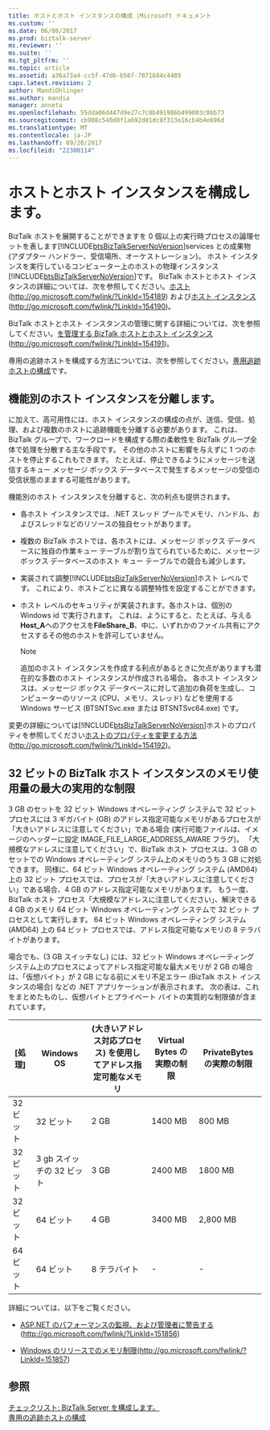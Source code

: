 ```yaml
---
title: ホストとホスト インスタンスの構成 |Microsoft ドキュメント
ms.custom: ''
ms.date: 06/08/2017
ms.prod: biztalk-server
ms.reviewer: ''
ms.suite: ''
ms.tgt_pltfrm: ''
ms.topic: article
ms.assetid: a36a73a4-cc5f-47d6-b56f-7871684c4489
caps.latest.revision: 2
author: MandiOhlinger
ms.author: mandia
manager: anneta
ms.openlocfilehash: 55dda06d447d9e27c7c8b491986b499003c0bb73
ms.sourcegitcommit: cb908c540d8f1a692d01dc8f313e16cb4b4e696d
ms.translationtype: MT
ms.contentlocale: ja-JP
ms.lasthandoff: 09/20/2017
ms.locfileid: "22300114"
---
```

# <a name="configuring-hosts-and-host-instances"></a>ホストとホスト インスタンスを構成します。
BizTalk ホストを展開することができますを 0 個以上の実行時プロセスの論理セットを表します[!INCLUDE[btsBizTalkServerNoVersion](../includes/btsbiztalkservernoversion-md.md)]services との成果物 (アダプター ハンドラー、受信場所、オーケストレーション)。 ホスト インスタンスを実行しているコンピューター上のホストの物理インスタンス[!INCLUDE[btsBizTalkServerNoVersion](../includes/btsbiztalkservernoversion-md.md)]です。 BizTalk ホストとホスト インスタンスの詳細については、次を参照してください。[ホスト](http://go.microsoft.com/fwlink/?LinkId=154189)(http://go.microsoft.com/fwlink/?LinkId=154189) および[ホスト インスタンス](http://go.microsoft.com/fwlink/?LinkId=154190)(http://go.microsoft.com/fwlink/?LinkId=154190)。  
  
 BizTalk ホストとホスト インスタンスの管理に関する詳細については、次を参照してください。[を管理する BizTalk ホストとホスト インスタンス](http://go.microsoft.com/fwlink/?LinkId=154191)(http://go.microsoft.com/fwlink/?LinkId=154191)。  
  
 専用の追跡ホストを構成する方法については、次を参照してください。[専用追跡ホストの構成](../technical-guides/configuring-a-dedicated-tracking-host.md)です。  
  
## <a name="separating-host-instances-by-functionality"></a>機能別のホスト インスタンスを分離します。  
 に加えて、高可用性には、ホスト インスタンスの構成の点が、送信、受信、処理、および複数のホストに追跡機能を分離する必要があります。 これは、BizTalk グループで、ワークロードを構成する際の柔軟性を BizTalk グループ全体で処理を分散する主な手段です。 その他のホストに影響を与えずに 1 つのホストを停止するこれもできます。 たとえば、停止できるようにメッセージを送信するキュー メッセージ ボックス データベースで発生するメッセージの受信の受信状態のままする可能性があります。  
  
 機能別のホスト インスタンスを分離すると、次の利点も提供されます。  
  
-   各ホスト インスタンスでは、.NET スレッド プールでメモリ、ハンドル、およびスレッドなどのリソースの独自セットがあります。  
  
-   複数の BizTalk ホストでは、各ホストには、メッセージ ボックス データベースに独自の作業キュー テーブルが割り当てられているために、メッセージ ボックス データベースのホスト キュー テーブルでの競合も減少します。  
  
-   実装されて調整[!INCLUDE[btsBizTalkServerNoVersion](../includes/btsbiztalkservernoversion-md.md)]ホスト レベルです。 これにより、ホストごとに異なる調整特性を設定することができます。  
  
-   ホスト レベルのセキュリティが実装されます。各ホストは、個別の Windows id で実行されます。 これは、ようにすると、たとえば、与える**Host_A**へのアクセスを**FileShare_B**、中に、いずれかのファイル共有にアクセスするその他のホストを許可していません。  
  
    > [!NOTE]  
    >  追加のホスト インスタンスを作成する利点があるときに欠点がありますも潜在的な多数のホスト インスタンスが作成される場合。 各ホスト インスタンスは、メッセージ ボックス データベースに対して追加の負荷を生成し、コンピューターのリソース (CPU、メモリ、スレッド) などを使用する Windows サービス (BTSNTSvc.exe または BTSNTSvc64.exe) です。  
  
 変更の詳細については[!INCLUDE[btsBizTalkServerNoVersion](../includes/btsbiztalkservernoversion-md.md)]ホストのプロパティを参照してください[ホストのプロパティを変更する方法](http://go.microsoft.com/fwlink/?LinkId=154192)(http://go.microsoft.com/fwlink/?LinkId=154192)。  
  
##  <a name="BKMK_MemLimit"></a>32 ビットの BizTalk ホスト インスタンスのメモリ使用量の最大の実用的な制限  
 3 GB のセットを 32 ビット Windows オペレーティング システムで 32 ビット プロセスには 3 ギガバイト (GB) のアドレス指定可能なメモリがあるプロセスが「大きいアドレスに注意してください」である場合 (実行可能ファイルは、イメージのヘッダーに設定 IMAGE_FILE_LARGE_ADDRESS_AWARE フラグ)。  「大規模なアドレスに注意してください」で、BizTalk ホスト プロセスは、3 GB のセットでの Windows オペレーティング システム上のメモリのうち 3 GB に対処できます。  同様に、64 ビット Windows オペレーティング システム (AMD64) 上の 32 ビット プロセスでは、プロセスが「大きいアドレスに注意してください」である場合、4 GB のアドレス指定可能なメモリがあります。  もう一度、BizTalk ホスト プロセス「大規模なアドレスに注意してください」、解決できる 4 GB のメモリ 64 ビット Windows オペレーティング システムで 32 ビット プロセスとして実行します。 64 ビット Windows オペレーティング システム (AMD64) 上の 64 ビット プロセスでは、アドレス指定可能なメモリの 8 テラバイトがあります。  
  
 場合でも、(3 GB スイッチなし) には、32 ビット Windows オペレーティング システム上のプロセスによってアドレス指定可能な最大メモリが 2 GB の場合は、「仮想バイト」が 2 GB になる前にメモリ不足エラー (BizTalk ホスト インスタンスの場合) などの .NET アプリケーションが表示されます。 次の表は、これをまとめたものし、仮想バイトとプライベート バイトの実質的な制限値が含まれています。  
  
|[処理]|Windows OS|(大きいアドレス対応プロセス) を使用してアドレス指定可能なメモリ|Virtual Bytes の実際の制限|PrivateBytes の実際の制限|  
|-------------|----------------|---------------------------------------------------------------|---------------------------------------|--------------------------------------|  
|32 ビット|32 ビット|2 GB|1400 MB|800 MB|  
|32 ビット|3 gb スイッチの 32 ビット|3 GB|2400 MB|1800 MB|  
|32 ビット|64 ビット|4 GB|3400 MB|2,800 MB|  
|64 ビット|64 ビット|8 テラバイト|-|-|  
  
 詳細については、以下をご覧ください。  
  
-   [ASP.NET のパフォーマンスの監視、および管理者に警告する](http://go.microsoft.com/fwlink/?LinkId=151856)(http://go.microsoft.com/fwlink/?LinkId=151856)  
  
-   [Windows のリリースでのメモリ制限](http://go.microsoft.com/fwlink/?LinkId=151857)(http://go.microsoft.com/fwlink/?LinkId=151857)  
  
## <a name="see-also"></a>参照  
 [チェックリスト: BizTalk Server を構成します。](../technical-guides/checklist-configuring-biztalk-server.md)   
 [専用の追跡ホストの構成](../technical-guides/configuring-a-dedicated-tracking-host.md)